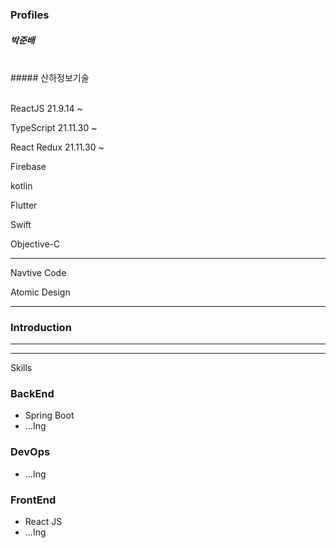 ### Profiles 

##### 박준배  

<br>
##### 산하정보기술
<br><br>

ReactJS 21.9.14 ~

TypeScript 21.11.30 ~

React Redux 21.11.30 ~
 
Firebase

kotlin

Flutter

Swift

Objective-C

***

Navtive Code

Atomic Design


***

### Introduction





***


***
Skills

### BackEnd 

- Spring Boot
- ...Ing

### DevOps

- ...Ing

### FrontEnd

- React JS
- ...Ing


<br>
